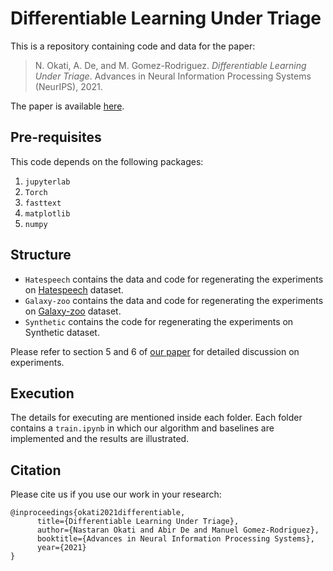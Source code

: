 # Differentiable Learning Under Triage

This is a repository containing code and data for the paper:

> N. Okati, A. De, and M. Gomez-Rodriguez. _Differentiable Learning Under Triage_. Advances in Neural Information Processing Systems (NeurIPS), 2021.

The paper is available [here](https://arxiv.org/pdf/2103.08902.pdf).


## Pre-requisites

This code depends on the following packages:

 1. `jupyterlab`
 2. `Torch`
 3. `fasttext`
 4. `matplotlib`
 5. `numpy`
 


## Structure

 - `Hatespeech` contains the data and code for regenerating the experiments on [Hatespeech](https://github.com/t-davidson/hate-speech-and-offensive-language) dataset.
 - `Galaxy-zoo` contains the data and code for regenerating the experiments on [Galaxy-zoo](https://www.kaggle.com/c/galaxy-zoo-the-galaxy-challenge) dataset.
 - `Synthetic` contains the code for regenerating the experiments on Synthetic dataset.
 
Please refer to section 5 and 6 of [our paper](https://arxiv.org/pdf/2103.08902.pdf) for detailed discussion on experiments.


## Execution

The details for executing are mentioned inside each folder. Each folder contains a `train.ipynb` in which our algorithm and baselines are implemented and the results are illustrated.

## Citation
Please cite us if you use our work in your research:

```
@inproceedings{okati2021differentiable,
      title={Differentiable Learning Under Triage}, 
      author={Nastaran Okati and Abir De and Manuel Gomez-Rodriguez},
      booktitle={Advances in Neural Information Processing Systems},
      year={2021}
}
```

